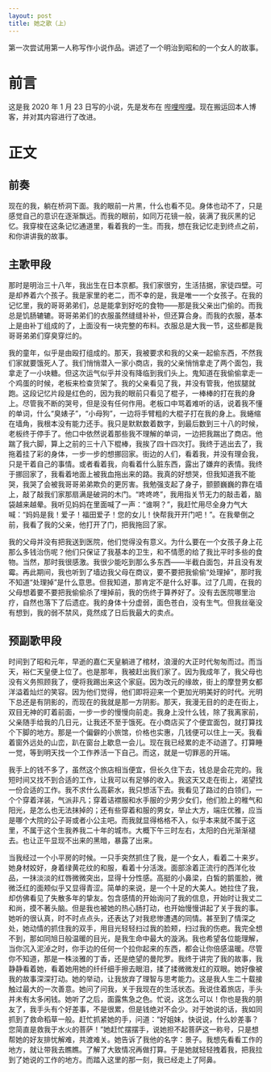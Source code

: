 ```yaml
---
layout: post
title: 她之歌（上）
---
```

第一次尝试用第一人称写作小说作品。讲述了一个明治到昭和的一个女人的故事。
<!--more-->

# 前言
这是我 2020 年 1 月 23 日写的小说，先是发布在 [哔哩哔哩](https://www.bilibili.com/read/cv4440655)。现在搬运回本人博客，并对其内容进行了改进。
# 正文

## 前奏
现在的我，躺在桥洞下面。我的眼前一片黑，什么也看不见。身体也动不了，只是感觉自己的意识在逐渐飘远。而我的眼前，如同万花镜一般，装满了我灰黑的记忆。我穿梭在这条记忆通道里，看着我的一生。而我，想在我记忆走到终点之前，和你讲讲我的故事。

## 主歌甲段
那时是明治三十八年，我出生在日本京都。我们家很穷，生活拮据，家徒四壁。可是却养着六个孩子。我是家里的老二，而不幸的是，我是唯一一个女孩子。在我的记忆里，我的哥哥弟弟们，总是能拿到好吃的食物——那是我父亲出门偷的。而我总是饥肠辘辘。哥哥弟弟们的衣服虽然缝缝补补，但还算合身。而我的衣服，基本上是由补丁组成的了，上面没有一块完整的布料。衣服总是大我一节，这些都是我哥哥弟弟们穿臭穿烂的。

我的童年，似乎是由殴打组成的。那天，我被要求和我的父亲一起偷东西，不然我们家就要饿死人了。我们悄悄潜入一家小商店，我的父亲悄悄拿走了两个面包，我拿走了一小块糖。但这次运气似乎并没有降临到我们头上。鬼知道在我偷偷拿走一个鸡蛋的时候，老板来检查货架了。我的父亲看见了我，并没有管我，他拔腿就跑。这段记忆片段是红色的，因为我的眼前只看见了棍子，一棒棒的打在我的身上。尽管我不断的哭号，但是没有任何作用。老板口中骂着难听的话，说着我不懂的单词，什么“臭婊子”，“小母狗”，一边将手臂粗的大棍子打在我的身上。我蜷缩在墙角，我根本没有能力还手。我只是默默数着数字，到最后数到三十八的时候，老板终于停手了。他口中依然说着那些我不理解的单词，一边把我踹出了商店。他踹了我六脚，算上之前的三十八下棍棒，我挨了四十四次打。我终于逃出去了，我拖着挂了彩的身体，一步一步的想挪回家。街边的人们，看着我，并没有理会我，只是干着自己的事情。或者看着我，向看着什么脏东西，露出了嫌弃的表情。我终于挪回家了，我看着地面上被我血拖出来的路。我真的好想哭，但我知道我不能哭，我哭了会被我哥哥弟弟欺负的更厉害。我勉强支起了身子，颤颤巍巍的靠在墙上，敲了敲我们家那扇满是破洞的木门。“咚咚咚”，我用指关节无力的敲击着，脑袋越来越晕。我听见妈妈在里面喊了一声：“谁啊？”，我赶忙用尽全身力气大喊：“妈妈是我！爱子！福田爱子！您的女儿！快帮我开开门吧！”。在我晕倒之前，我看了我的父亲，他打开了门，把我拖回了家。

我的父母并没有把我送到医院，他们觉得没有意义。为什么要在一个女孩子身上花那么多钱治伤呢？他们只保证了我基本的卫生，和不情愿的给了我比平时多些的食物。当然，那时我很感激。我很少能吃到那么多东西——半截白面包，并且没有发霉。再此期间，我也听到了墙边我父母在商议，要不要把我偷偷“处理掉”，那时我不知道“处理掉”是什么意思。但我知道，那肯定不是什么好事。过了几周，在我的父母想着要不要把我偷偷杀了埋掉前，我的伤终于算养好了。没有去医院哪里治疗，自然也落下了后遗症。我的身体十分虚弱，面色苍白，没有生气。但我丝毫没有想到，我的弱不禁风，竟然成了日后我最大的卖点。

## 预副歌甲段
时间到了昭和元年，早逝的嘉仁天皇躺进了棺材，浪漫的大正时代匆匆而过。而当天，裕仁天皇便上位了。也是那年，我被赶出我们家了。因为我成年了，我父母也没有义务照顾我了，便将我踢出来这个家庭。因为改元的缘故，街上的摩登男女都洋溢着灿烂的笑容。因为他们觉得，他们即将迎来一个更加光明美好的时代。光明下总还是有阴影的，而现在的我就是那一方阴影。那天，我漫无目的的走在街上，双目无神的盯着前面，一步一步的慢慢向前走。我身上没什么钱，除了我离家前，父亲随手给我的几日元，让我还不至于饿死。在小商店买了个便宜面包，就打算找个下脚的地方。那是一个偏僻的小旅馆，价格也实惠，几钱便可以住上一天。我看着窗外远处的山峦，趴在窗台上歇息一会儿。现在我已经累的走不动道了。打算睡一觉，等到明天找一个工作养活一下自己。而这，就是一切罪恶的开端。

我手上的钱不多了，虽然这个旅店相当便宜，但长久住下去，钱总是会花完的。我短时间又找不到合适的工作，让我可以有足够的收入。我这天又走在街上，渴望找一份合适的工作。我不求什么高薪水，我只想活下去。我看见了路过的白领们，一个个穿着洋装，气派非凡；穿着诘襟服和水手服的少男少女们，他们脸上的稚气和阳光，是怎么也无法抹掉的；还有些穿着和服的男女，举止大方，端庄优雅，应当是哪个大院的公子哥或者小公主吧。而我就显得格格不入，似乎本来就不属于这里，不属于这个生我养我二十年的城市。大概下午三时左右，太阳的白光渐渐褪去。也让正午显现不出来的黑暗，暴露了出来。

当我经过一个小平房的时候。一只手突然抓住了我，是一个女人，看着二十来岁。她身材姣好，身着绿黄花纹的和服，看着十分活泼。面部涂着正流行的西洋化妆品，一抹淡淡的红唇微微突出，显得十分性感。高挺的小鼻梁，白皙的鹅蛋脸，微微泛红的面颊似乎又显得青涩。简单的来说，是一个十足的大美人。她拉住了我，却仿佛看见了失散多年的挚友。包含感情的开始询问了我的信息，开始时让我丈二和尚，摸不著头脑。但是我也被她的热心肠打动，也开始慢慢讲起了关于我的事。她听的很认真，时不时点点头，还表达了对我悲惨遭遇的同情。甚至到了情深之处，她动情的抓住我的双手，用目光轻轻扫过我的脸颊，扫过我的伤疤。我完全想不到，那如同旭日般温暖的目光，是我生命中最大的漩涡。我也希望各位能理解，当你沉入泥淖之时，你手边的任何一个拉你起来的东西，都会让你倍感温暖。尽管你不知道，那是一株淡雅的丁香，还是绝望的曼陀罗。我终于讲完了我的故事，我静静看着她，看着她用她的纤纤细手擦去眼泪，揉了揉微微发红的双眼。她好像被我的故事深深打动。她的举动，让我放弃了理智与思考能力。这是我人生二十载接触过最大的一次善意。她问了问我，关于我现在的生活状态。我说住着旅店，手头并未有太多闲钱。她听了之后，面露焦急之色。忙说，这怎么可以！你也是我的朋友了，我手头有个好差事，不是很累，但是钱绝对不会少。对于她说的话，我如同抓到了救命稻草一般。赶忙抓紧她的手，问道：“好姐妹，快说说，什么妙差事？您简直是救我于水火的菩萨！”她赶忙摆摆手，说她担不起菩萨这一称号，只是想帮她的好友排忧解难，共渡难关。她告诉了我他的名字：景子。我想先看看工作的地方，就让带我去瞧瞧。了解了大致情况再做打算。于是她就轻轻拽着我，把我拉到了她说的工作的地方。而踏入这里的那一刻，我已经走上了阿鼻。